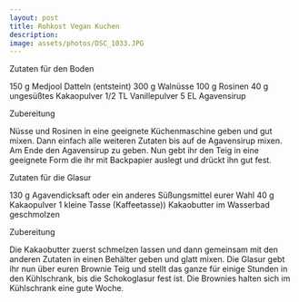 ```yaml
---
layout: post
title: Rohkost Vegan Kuchen
description: 
image: assets/photos/DSC_1033.JPG
---
```


Zutaten für den Boden
  
  150 g Medjool Datteln (entsteint)
  300 g Walnüsse
  100 g Rosinen
  40 g ungesüßtes Kakaopulver
  1/2 TL Vanillepulver
  5 EL Agavensirup

Zubereitung

  Nüsse und Rosinen in eine geeignete Küchenmaschine geben und gut mixen. 
  Dann einfach alle weiteren Zutaten bis auf de Agavensirup mixen. Am Ende den Agavensirup zu geben.
  Nun gebt ihr den Teig in eine geeignete Form die ihr mit Backpapier auslegt und drückt ihn gut fest.

Zutaten für die Glasur

  130 g Agavendicksaft oder ein anderes Süßungsmittel eurer Wahl
  40 g Kakaopulver
  1 kleine Tasse (Kaffeetasse)) Kakaobutter im Wasserbad geschmolzen

Zubereitung
    
  Die Kakaobutter zuerst schmelzen lassen und dann gemeinsam mit den anderen Zutaten in einen Behälter geben und glatt mixen.
  Die Glasur gebt ihr nun über euren Brownie Teig und stellt das ganze für einige Stunden in den Kühlschrank,
  bis die Schokoglasur fest ist. Die Brownies halten sich im Kühlschrank eine gute Woche.